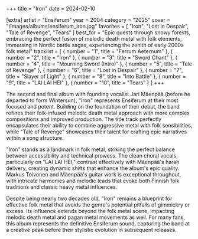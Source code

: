+++
title = "Iron"
date = 2024-02-10

[extra]
artist = "Ensiferum"
year = 2004
category = "2025"
cover = "/images/albums/ensiferum_iron.jpg"
favorites = [
    "Iron",
    "Lost in Despair",
    "Tale of Revenge",
    "Tears"
]
best_for = "Epic quests through snowy forests, embracing the perfect fusion of melodic death metal with folk elements, immersing in Nordic battle sagas, experiencing the zenith of early 2000s folk metal"
tracklist = [
    { number = "1", title = "Ferrum Aeternum" },
    { number = "2", title = "Iron" },
    { number = "3", title = "Sword Chant" },
    { number = "4", title = "Mourning Sword (Intro)" },
    { number = "5", title = "Tale of Revenge" },
    { number = "6", title = "Lost in Despair" },
    { number = "7", title = "Slayer of Light" },
    { number = "8", title = "Into Battle" },
    { number = "9", title = "LAI LAI HEI" },
    { number = "10", title = "Tears" }
]
+++

The second and final album with founding vocalist Jari Mäenpää (before he departed to form Wintersun), "Iron" represents Ensiferum at their most focused and potent. Building on the foundation of their debut, the band refines their folk-infused melodic death metal approach with more complex compositions and improved production. The title track perfectly encapsulates their ability to combine aggressive metal with folk sensibilities, while "Tale of Revenge" showcases their talent for crafting epic narratives within a song structure.

"Iron" stands as a landmark in folk metal, striking the perfect balance between accessibility and technical prowess. The clean choral vocals, particularly on "LAI LAI HEI," contrast effectively with Mäenpää's harsh delivery, creating dynamic shifts that enhance the album's epic quality. Markus Toivonen and Mäenpää's guitar work is exceptional throughout, with intricate harmonies and melodic leads that evoke both Finnish folk traditions and classic heavy metal influences.

Despite being nearly two decades old, "Iron" remains a blueprint for effective folk metal that avoids the genre's potential pitfalls of gimmickry or excess. Its influence extends beyond the folk metal scene, impacting melodic death metal and pagan metal movements as well. For many fans, this album represents the definitive Ensiferum sound, capturing the band at a creative peak before their stylistic evolution in subsequent releases.